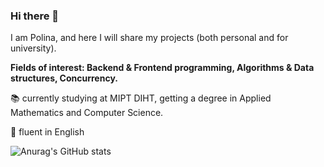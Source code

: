 ### Hi there 👋

I am Polina, and here I will share my projects (both personal and for university).

**Fields of interest: Backend & Frontend programming, Algorithms & Data structures, Concurrency.**

:books: currently studying at MIPT DIHT, getting a degree in Applied Mathematics and Computer Science.

:page_with_curl: fluent in English

<!-- [![Top Langs](https://github-readme-stats.vercel.app/api/top-langs/?username=PolinaChubenko&layout=compact)](https://github.com/anuraghazra/github-readme-stats) -->

![Anurag's GitHub stats](https://github-readme-stats.vercel.app/api?username=anuraghazra&show_icons=true&theme=radical)

<!--

![](https://github-profile-summary-cards.vercel.app/api/cards/repos-per-language?username=PolinaChubenko&theme=solarized_dark)
**PolinaChubenko/PolinaChubenko** is a ✨ _special_ ✨ repository because its `README.md` (this file) appears on your GitHub profile.

Here are some ideas to get you started:

- 🔭 I’m currently working on ...
- 🌱 I’m currently learning ...
- 👯 I’m looking to collaborate on ...
- 🤔 I’m looking for help with ...
- 💬 Ask me about ...
- 📫 How to reach me: ...
- 😄 Pronouns: ...
- ⚡ Fun fact: ... 🏫
-->
